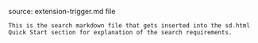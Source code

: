 source: extension-trigger.md file

    This is the search markdown file that gets inserted into the sd.html Quick Start section for explanation of the search requirements.
